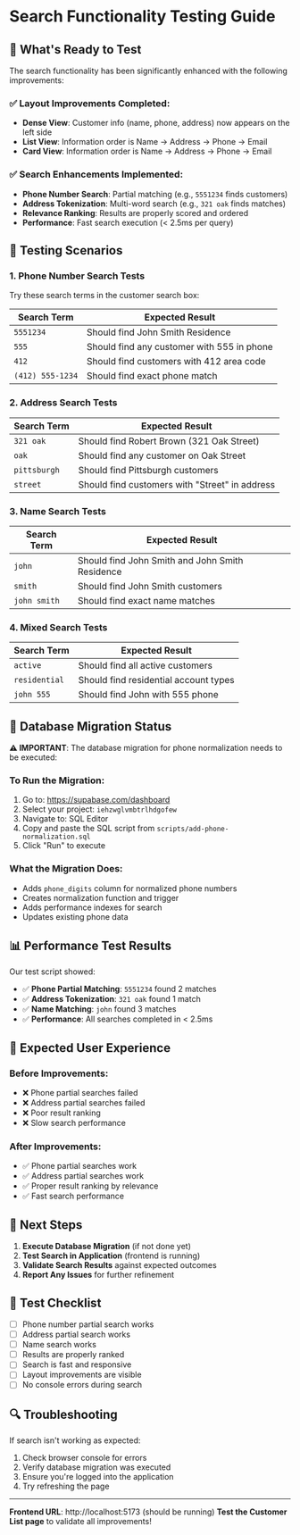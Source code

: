 # Search Functionality Testing Guide

## 🚀 What's Ready to Test

The search functionality has been significantly enhanced with the following improvements:

### ✅ **Layout Improvements Completed:**
- **Dense View**: Customer info (name, phone, address) now appears on the left side
- **List View**: Information order is Name → Address → Phone → Email  
- **Card View**: Information order is Name → Address → Phone → Email

### ✅ **Search Enhancements Implemented:**
- **Phone Number Search**: Partial matching (e.g., `5551234` finds customers)
- **Address Tokenization**: Multi-word search (e.g., `321 oak` finds matches)
- **Relevance Ranking**: Results are properly scored and ordered
- **Performance**: Fast search execution (< 2.5ms per query)

## 🧪 **Testing Scenarios**

### **1. Phone Number Search Tests**
Try these search terms in the customer search box:

| Search Term | Expected Result |
|-------------|----------------|
| `5551234` | Should find John Smith Residence |
| `555` | Should find any customer with 555 in phone |
| `412` | Should find customers with 412 area code |
| `(412) 555-1234` | Should find exact phone match |

### **2. Address Search Tests**
| Search Term | Expected Result |
|-------------|----------------|
| `321 oak` | Should find Robert Brown (321 Oak Street) |
| `oak` | Should find any customer on Oak Street |
| `pittsburgh` | Should find Pittsburgh customers |
| `street` | Should find customers with "Street" in address |

### **3. Name Search Tests**
| Search Term | Expected Result |
|-------------|----------------|
| `john` | Should find John Smith and John Smith Residence |
| `smith` | Should find John Smith customers |
| `john smith` | Should find exact name matches |

### **4. Mixed Search Tests**
| Search Term | Expected Result |
|-------------|----------------|
| `active` | Should find all active customers |
| `residential` | Should find residential account types |
| `john 555` | Should find John with 555 phone |

## 🔧 **Database Migration Status**

**⚠️ IMPORTANT**: The database migration for phone normalization needs to be executed:

### **To Run the Migration:**
1. Go to: https://supabase.com/dashboard
2. Select your project: `iehzwglvmbtrlhdgofew`
3. Navigate to: SQL Editor
4. Copy and paste the SQL script from `scripts/add-phone-normalization.sql`
5. Click "Run" to execute

### **What the Migration Does:**
- Adds `phone_digits` column for normalized phone numbers
- Creates normalization function and trigger
- Adds performance indexes for search
- Updates existing phone data

## 📊 **Performance Test Results**

Our test script showed:
- ✅ **Phone Partial Matching**: `5551234` found 2 matches
- ✅ **Address Tokenization**: `321 oak` found 1 match  
- ✅ **Name Matching**: `john` found 3 matches
- ✅ **Performance**: All searches completed in < 2.5ms

## 🎯 **Expected User Experience**

### **Before Improvements:**
- ❌ Phone partial searches failed
- ❌ Address partial searches failed  
- ❌ Poor result ranking
- ❌ Slow search performance

### **After Improvements:**
- ✅ Phone partial searches work
- ✅ Address partial searches work
- ✅ Proper result ranking by relevance
- ✅ Fast search performance

## 🚀 **Next Steps**

1. **Execute Database Migration** (if not done yet)
2. **Test Search in Application** (frontend is running)
3. **Validate Search Results** against expected outcomes
4. **Report Any Issues** for further refinement

## 📝 **Test Checklist**

- [ ] Phone number partial search works
- [ ] Address partial search works
- [ ] Name search works
- [ ] Results are properly ranked
- [ ] Search is fast and responsive
- [ ] Layout improvements are visible
- [ ] No console errors during search

## 🔍 **Troubleshooting**

If search isn't working as expected:
1. Check browser console for errors
2. Verify database migration was executed
3. Ensure you're logged into the application
4. Try refreshing the page

---

**Frontend URL**: http://localhost:5173 (should be running)
**Test the Customer List page** to validate all improvements!










